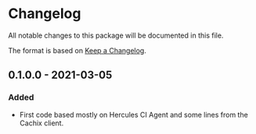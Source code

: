 
# Changelog

All notable changes to this package will be documented in this file.

The format is based on [Keep a Changelog](https://keepachangelog.com/en/1.0.0/).

## 0.1.0.0 - 2021-03-05

### Added

 - First code based mostly on Hercules CI Agent and some lines from the Cachix client.
